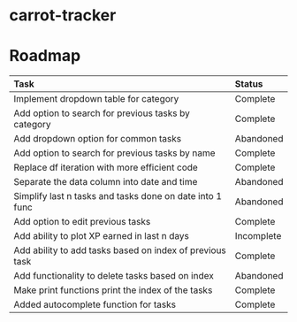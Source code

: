 # carrot-tracker

# Roadmap
| Task                                                       | Status      |
|:-----------------------------------------------------------|:------------|
| Implement dropdown table for category                      | Complete    |
| Add option to search for previous tasks by category        | Complete    |
| Add dropdown option for common tasks                       | Abandoned   |
| Add option to search for previous tasks by name            | Complete    |
| Replace df iteration with more efficient code              | Complete    |
| Separate the data column into date and time                | Abandoned   |
| Simplify last n tasks and tasks done on date into 1 func   | Abandoned   |
| Add option to edit previous tasks                          | Complete    |
| Add ability to plot XP earned in last n days               | Incomplete  |
| Add ability to add tasks based on index of previous task   | Complete    |
| Add functionality to delete tasks based on index           | Abandoned   |
| Make print functions print the index of the tasks          | Complete    |
| Added autocomplete function for tasks                      | Complete    |
